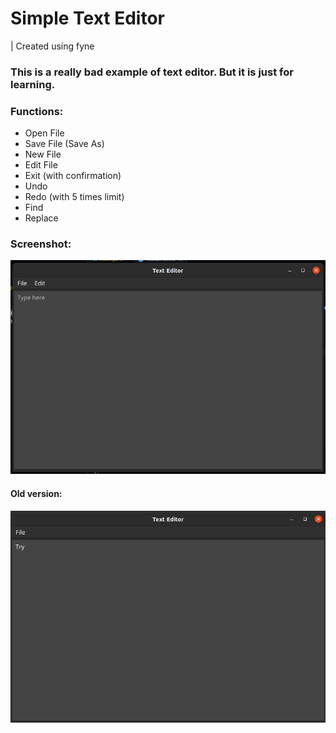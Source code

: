 # Simple Text Editor

| Created using fyne

### This is a really bad example of text editor. But it is just for learning.

### Functions:
* Open File
* Save File (Save As)
* New File
* Edit File
* Exit (with confirmation)
* Undo
* Redo (with 5 times limit)
* Find
* Replace

### Screenshot:
![](screen.png)

#### Old version:
![](screenshot.png)
